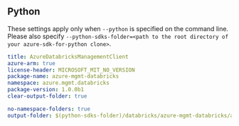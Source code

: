 ## Python

These settings apply only when `--python` is specified on the command line.
Please also specify `--python-sdks-folder=<path to the root directory of your azure-sdk-for-python clone>`.

``` yaml $(python)
title: AzureDatabricksManagementClient
azure-arm: true
license-header: MICROSOFT_MIT_NO_VERSION
package-name: azure-mgmt-databricks
namespace: azure.mgmt.databricks
package-version: 1.0.0b1
clear-output-folder: true
```

``` yaml $(python)
no-namespace-folders: true
output-folder: $(python-sdks-folder)/databricks/azure-mgmt-databricks/azure/mgmt/databricks
```

